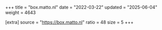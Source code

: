 +++
title = "box.matto.nl"
date = "2022-03-22"
updated = "2025-06-04"
weight = 4643

[extra]
source = "https://box.matto.nl"
ratio = 48
size = 5
+++
